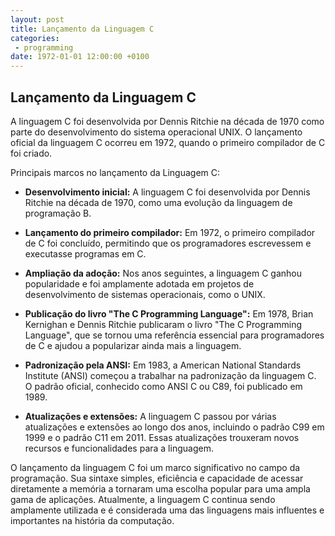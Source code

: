 ```yaml
---
layout: post
title: Lançamento da Linguagem C
categories:
 - programming
date: 1972-01-01 12:00:00 +0100
---
```


## Lançamento da Linguagem C

A linguagem C foi desenvolvida por Dennis Ritchie na década de 1970 como parte do desenvolvimento do sistema operacional UNIX. O lançamento oficial da linguagem C ocorreu em 1972, quando o primeiro compilador de C foi criado.

Principais marcos no lançamento da Linguagem C:

- **Desenvolvimento inicial:** A linguagem C foi desenvolvida por Dennis Ritchie na década de 1970, como uma evolução da linguagem de programação B.

- **Lançamento do primeiro compilador:** Em 1972, o primeiro compilador de C foi concluído, permitindo que os programadores escrevessem e executasse programas em C.

- **Ampliação da adoção:** Nos anos seguintes, a linguagem C ganhou popularidade e foi amplamente adotada em projetos de desenvolvimento de sistemas operacionais, como o UNIX.

- **Publicação do livro "The C Programming Language":** Em 1978, Brian Kernighan e Dennis Ritchie publicaram o livro "The C Programming Language", que se tornou uma referência essencial para programadores de C e ajudou a popularizar ainda mais a linguagem.

- **Padronização pela ANSI:** Em 1983, a American National Standards Institute (ANSI) começou a trabalhar na padronização da linguagem C. O padrão oficial, conhecido como ANSI C ou C89, foi publicado em 1989.

- **Atualizações e extensões:** A linguagem C passou por várias atualizações e extensões ao longo dos anos, incluindo o padrão C99 em 1999 e o padrão C11 em 2011. Essas atualizações trouxeram novos recursos e funcionalidades para a linguagem.

O lançamento da linguagem C foi um marco significativo no campo da programação. Sua sintaxe simples, eficiência e capacidade de acessar diretamente a memória a tornaram uma escolha popular para uma ampla gama de aplicações. Atualmente, a linguagem C continua sendo amplamente utilizada e é considerada uma das linguagens mais influentes e importantes na história da computação.
